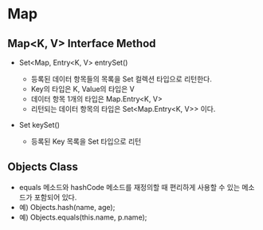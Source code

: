 # Map

## Map<K, V> Interface Method
* Set<Map, Entry<K, V> entrySet()
    * 등록된 데이터 항목들의 목록을 Set 컬렉션 타입으로 리턴한다.
    * Key의 타입은 K, Value의 타입은 V
    * 데이터 항목 1개의 타입은 Map.Entry<K, V>
    * 리턴되는 데이터 항목의 타입은 Set<Map.Entry<K, V>> 이다.

* Set keySet()
    * 등록된 Key 목록을 Set 타입으로 리턴

## Objects Class
* equals 메소드와 hashCode 메소드를 재정의할 때 편리하게 사용할 수 있는 메소드가 포함되어 있다.
* 예) Objects.hash(name, age);
* 예) Objects.equals(this.name, p.name);